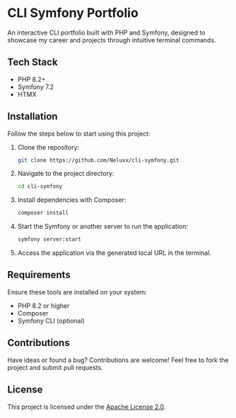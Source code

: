 # CLI Symfony Portfolio

An interactive CLI portfolio built with PHP and Symfony, designed to showcase my career and projects through intuitive terminal commands.

## Tech Stack

- PHP 8.2+
- Symfony 7.2
- HTMX

## Installation

Follow the steps below to start using this project:

1. Clone the repository:
   ```bash
   git clone https://github.com/Neluxx/cli-symfony.git
   ```
2. Navigate to the project directory:
   ```bash
   cd cli-symfony
   ```
3. Install dependencies with Composer:
   ```bash
   composer install
   ```
4. Start the Symfony or another server to run the application:
   ```bash
   symfony server:start
   ```
5. Access the application via the generated local URL in the terminal.

## Requirements

Ensure these tools are installed on your system:
- PHP 8.2 or higher
- Composer
- Symfony CLI (optional)

## Contributions

Have ideas or found a bug? Contributions are welcome! Feel free to fork the project and submit pull requests.

## License

This project is licensed under the [Apache License 2.0](https://github.com/Neluxx/cli-symfony/blob/main/LICENSE).